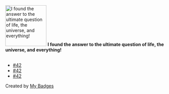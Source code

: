 <img src="https://my-badges.github.io/my-badges/the-ultimate-question.png" alt="I found the answer to the ultimate question of life, the universe, and everything!" title="I found the answer to the ultimate question of life, the universe, and everything!" width="128">
<strong>I found the answer to the ultimate question of life, the universe, and everything!</strong>
<br><br>

- <a href="https://github.com/kernox/Mastodon-Share-for-WordPress/issues/42">#42</a>
- <a href="https://github.com/mbiesiad/awesome-translations/issues/42">#42</a>
- <a href="https://github.com/Hyle-org/devhub-hyle/issues/42">#42</a>


Created by <a href="https://github.com/my-badges/my-badges">My Badges</a>